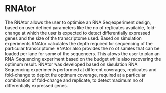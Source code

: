 # RNAtor
The RNAtor allows the user to optimise an RNA Seq experiment design, based on user defined parameters like the no of replicates available, fold-change at which the user is expected to detect differentially expressed genes and the size of the transcriptome used. Based on simulation experiments RNAtor calculates the depth required for sequencing of the particular transcriptome. RNAtor also provides the no of samles that can be loaded per lane for some of the sequencers. This allows the user to plan an RNA-Sequencing experiment based on the budget while also recovering the optimum result.
RNAtor was developed based on simulation RNA Sequencing experiments performed at different coverages, replicates and fold-change to depict the optimum coverage, required at a particular combination of fold-change and replicate, to detect maximum no of differentially expressed genes.
